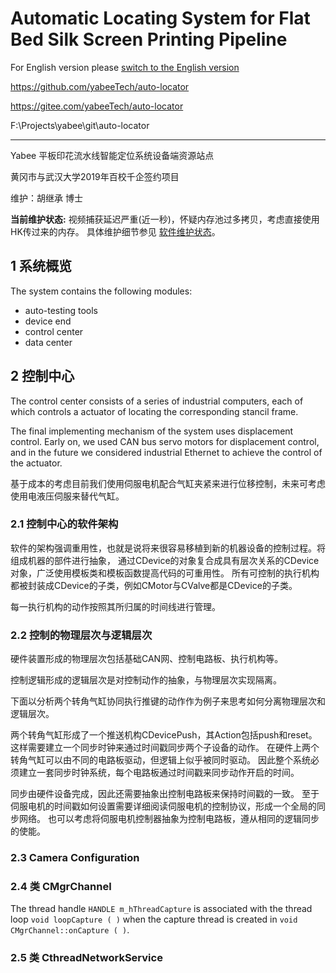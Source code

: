 # Automatic Locating System for Flat Bed Silk Screen Printing Pipeline
For English version please [switch to the English version](readme.md)

[^_^]:
https://github.com/yabeeTech/auto-locator

[^_^]:
https://gitee.com/yabeeTech/auto-locator

[^_^]:
F:\Projects\yabee\git\auto-locator

**********************************

Yabee 平板印花流水线智能定位系统设备端资源站点

黄冈市与武汉大学2019年百校千企签约项目

维护：胡继承 博士

**当前维护状态:** 视频捕获延迟严重(近一秒)，怀疑内存池过多拷贝，考虑直接使用HK传过来的内存。
具体维护细节参见 [软件维护状态](maintaining.md)。

## 1 系统概览

The system contains the following modules:
* auto-testing tools
* device end
* control center
* data center

## 2 控制中心

The control center consists of a series of industrial computers, each of which controls a 
actuator of locating the corresponding stancil frame.

The final implementing mechanism of the system uses displacement control. Early on, 
we used CAN bus servo motors for displacement control, and in the future we considered 
industrial Ethernet to achieve the control of the actuator.

基于成本的考虑目前我们使用伺服电机配合气缸夹紧来进行位移控制，未来可考虑使用电液压伺服来替代气缸。

### 2.1 控制中心的软件架构

软件的架构强调重用性，也就是说将来很容易移植到新的机器设备的控制过程。将组成机器的部件进行抽象，
通过CDevice的对象复合成具有层次关系的CDevice对象，广泛使用模板类和模板函数提高代码的可重用性。
所有可控制的执行机构都被封装成CDevice的子类，例如CMotor与CValve都是CDevice的子类。

每一执行机构的动作按照其所归属的时间线进行管理。

### 2.2 控制的物理层次与逻辑层次

硬件装置形成的物理层次包括基础CAN网、控制电路板、执行机构等。

控制逻辑形成的逻辑层次是对控制动作的抽象，与物理层次实现隔离。

下面以分析两个转角气缸协同执行推键的动作作为例子来思考如何分离物理层次和逻辑层次。

两个转角气缸形成了一个推送机构CDevicePush，其Action包括push和reset。
这样需要建立一个同步时钟来通过时间戳同步两个子设备的动作。
在硬件上两个转角气缸可以由不同的电路板驱动，但逻辑上似乎被同时驱动。
因此整个系统必须建立一套同步时钟系统，每个电路板通过时间戳来同步动作开启的时间。

同步由硬件设备完成，因此还需要抽象出控制电路板来保持时间戳的一致。
至于伺服电机的时间戳如何设置需要详细阅读伺服电机的控制协议，形成一个全局的同步网络。
也可以考虑将伺服电机控制器抽象为控制电路板，遵从相同的逻辑同步的使能。

### 2.3 Camera Configuration


### 2.4 类 CMgrChannel

The thread handle `HANDLE m_hThreadCapture` is associated with the thread loop 
`void loopCapture ( )` when the capture thread is created in 
`void CMgrChannel::onCapture ( )`.


### 2.5 类 CthreadNetworkService













